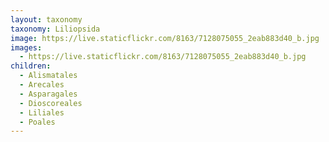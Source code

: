 ```yaml
---
layout: taxonomy
taxonomy: Liliopsida
image: https://live.staticflickr.com/8163/7128075055_2eab883d40_b.jpg
images:
  - https://live.staticflickr.com/8163/7128075055_2eab883d40_b.jpg
children:
  - Alismatales
  - Arecales
  - Asparagales
  - Dioscoreales
  - Liliales
  - Poales
---
```

